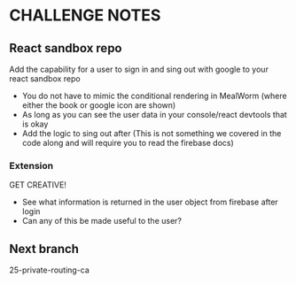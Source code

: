 # CHALLENGE NOTES

## React sandbox repo

Add the capability for a user to sign in and sing out with google to your react sandbox repo

- You do not have to mimic the conditional rendering in MealWorm (where either the book or google icon are shown)
- As long as you can see the user data in your console/react devtools that is okay
- Add the logic to sing out after (This is not something we covered in the code along and will require you to read the firebase docs)

### Extension

GET CREATIVE!

- See what information is returned in the user object from firebase after login
- Can any of this be made useful to the user?

## Next branch

25-private-routing-ca